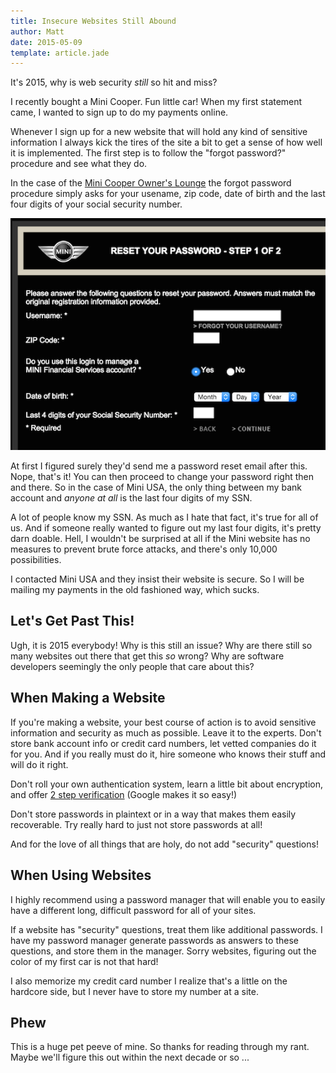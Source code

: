 ```yaml
---
title: Insecure Websites Still Abound
author: Matt
date: 2015-05-09
template: article.jade
---
```


It's 2015, why is web security *still* so hit and miss?

<span class="more"></span>

I recently bought a Mini Cooper. Fun little car! When my first statement came, I wanted to sign up to do my payments online.  

Whenever I sign up for a new website that will hold any kind of sensitive information I always kick the tires of the site a bit to get a sense of how well it is implemented. The first step is to follow the "forgot password?" procedure and see what they do.

In the case of the [Mini Cooper Owner's Lounge](https://ol.miniusa.com/) the forgot password procedure simply asks for your usename, zip code, date of birth and the last four digits of your social security number.

<img class="diagram" alt="mini password reset screenshot" src="miniPasswordReset.png" />

At first I figured surely they'd send me a password reset email after this. Nope, that's it! You can then proceed to change your password right then and there. So in the case of Mini USA, the only thing between my bank account and *anyone at all* is the last four digits of my SSN.

A lot of people know my SSN. As much as I hate that fact, it's true for all of us. And if someone really wanted to figure out my last four digits, it's pretty darn doable. Hell, I wouldn't be surprised at all if the Mini website has no measures to prevent brute force attacks, and there's only 10,000 possibilities.

I contacted Mini USA and they insist their website is secure. So I will be mailing my payments in the old fashioned way, which sucks.

## Let's Get Past This!

Ugh, it is 2015 everybody! Why is this still an issue? Why are there still so many websites out there that get this *so* wrong? Why are software developers seemingly the only people that care about this?

## When Making a Website

If you're making a website, your best course of action is to avoid sensitive information and security as much as possible. Leave it to the experts. Don't store bank account info or credit card numbers, let vetted companies do it for you. And if you really must do it, hire someone who knows their stuff and will do it right.

Don't roll your own authentication system, learn a little bit about encryption, and offer [2 step verification](http://www.google.com/landing/2step/?utm_campaign=en&utm_source=en-ha-na-us-sk&utm_medium=ha) (Google makes it so easy!)

Don't store passwords in plaintext or in a way that makes them easily recoverable. Try really hard to just not store passwords at all!

And for the love of all things that are holy, do not add "security" questions!

## When Using Websites

I highly recommend using a password manager that will enable you to easily have a different long, difficult password for all of your sites.  

If a website has "security" questions, treat them like additional passwords. I have my password manager generate passwords as answers to these questions, and store them in the manager. Sorry websites, figuring out the color of my first car is not that hard!

I also memorize my credit card number I realize that's a little on the hardcore side, but I never have to store my number at a site.

## Phew

This is a huge pet peeve of mine. So thanks for reading through my rant. Maybe we'll figure this out within the next decade or so ...
